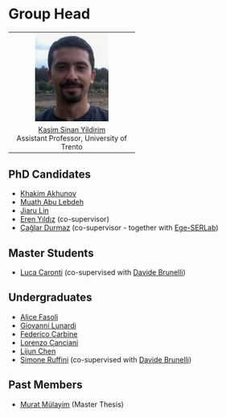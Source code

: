# Group Head
<table style="width:50%">
  <tr>
    <td style="text-align:center"><img src="/assets/img/ksy.jpeg" height="175"></td>
  </tr>
  <tr>
    <td style="text-align:center"><a href="https://sinanyil81.github.io/">Kasim Sinan Yildirim</a> <br>Assistant Professor, University of Trento</td>
  </tr>  
</table>

## PhD Candidates
- [Khakim Akhunov](https://webapps.unitn.it/du/en/Persona/PER0230856)
- [Muath Abu Lebdeh](https://webapps.unitn.it/du/it/Persona/PER0242263)
- [Jiaru Lin](https://webapps.unitn.it/du/en/Persona/PER0242736)
- [Eren Yıldız](https://erenyildiz33.github.io/) (co-supervisor)
- [Çağlar Durmaz](https://www.researchgate.net/profile/Caglar_Durmaz) (co-supervisor - together with [Ege-SERLab](http://akademik.ube.ege.edu.tr/serlab/))

## Master Students
- [Luca Caronti](https://github.com/lucacaronti) (co-supervised with [Davide Brunelli](https://webapps.unitn.it/du/en/Persona/PER0061723/Curriculum))

## Undergraduates
- [Alice Fasoli]()
- [Giovanni Lunardi]()
- [Federico Carbine]()
- [Lorenzo Canciani]()
- [Lijun Chen](https://github.com/chenlijun99)
- [Simone Ruffini](https://simoneruffini.github.io/)  (co-supervised with [Davide Brunelli](https://webapps.unitn.it/du/en/Persona/PER0061723/Curriculum))

## Past Members
- [Murat Mülayim](https://www.linkedin.com/in/mulayimmurat/) (Master Thesis)  
